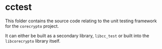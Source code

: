 # cctest

This folder contains the source code relating to the unit testing framework for the `corecrypto` project.

It can either be built as a secondary library, `libcc_test` or built into the `libcorecrypto` library itself.
